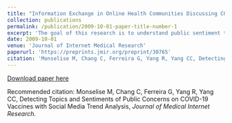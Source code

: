 ```yaml
---
title: "Information Exchange in Online Health Communities Discussing COVID-19"
collection: publications
permalink: /publication/2009-10-01-paper-title-number-1
excerpt: 'The goal of this research is to understand public sentiment towards COVID-19 vaccines by analyzing discussions about the vaccines on social media for a period of sixty days when the vaccines were started in US. Using the combination of topic detection and sentiment analysis, we identify different types of concerns regarding vaccines that are expressed by different groups of the public that appear in social media.'
date: 2009-10-01
venue: 'Journal of Internet Medical Research'
paperurl: 'https://preprints.jmir.org/preprint/30765'
citation: 'Monselise M, Chang C, Ferreira G, Yang R, Yang CC, Detecting Topics and Sentiments of Public Concerns on COVID-19 Vaccines with Social Media Trend Analysis, <i>Journal of Medical Internet Research</i>.'
---
```



[Download paper here](http://academicpages.github.io/files/paper1.pdf)

Recommended citation:
Monselise M, Chang C, Ferreira G, Yang R, Yang CC, Detecting Topics and Sentiments of Public Concerns on COVID-19 Vaccines with Social Media Trend Analysis, <i>Journal of Medical Internet Research. </i>